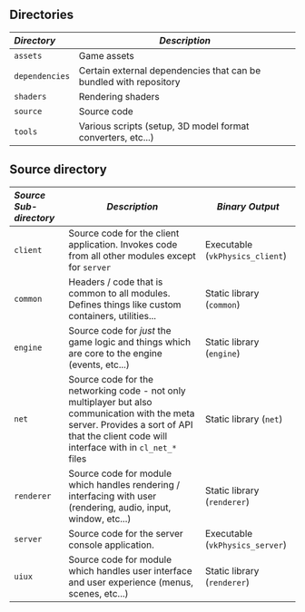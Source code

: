 ## Directories

| *Directory*    | *Description*                                                     |
|:---------------|-------------------------------------------------------------------|
| `assets`       | Game assets                                                       |
| `dependencies` | Certain external dependencies that can be bundled with repository |
| `shaders`      | Rendering shaders                                            |
| `source`       | Source code                                                       |
| `tools`        | Various scripts (setup, 3D model format converters, etc...)       |

## Source directory

| *Source Sub-directory* | *Description*                                                                                                    | *Binary Output*                 |
|:-----------------------|------------------------------------------------------------------------------------------------------------------|---------------------------------|
| `client`               | Source code for the client application. Invokes code from all other modules except for `server`                      | Executable (`vkPhysics_client`) |
| `common`               | Headers / code that is common to all modules. Defines things like custom containers, utilities...                                                                     | Static library (`common`)       |
| `engine`               | Source code for *just* the game logic and things which are core to the engine (events, etc...)                   | Static library (`engine`)      |
| `net`               | Source code for the networking code - not only multiplayer but also communication with the meta server. Provides a sort of API that the client code will interface with in `cl_net_*` files | Static library (`net`)      |
| `renderer`             | Source code for module which handles rendering / interfacing with user (rendering, audio, input, window, etc...) | Static library (`renderer`)     |
| `server`               | Source code for the server console application. | Executable (`vkPhysics_server`) |
| `uiux`             | Source code for module which handles user interface and user experience (menus, scenes, etc...) | Static library (`renderer`)     |
